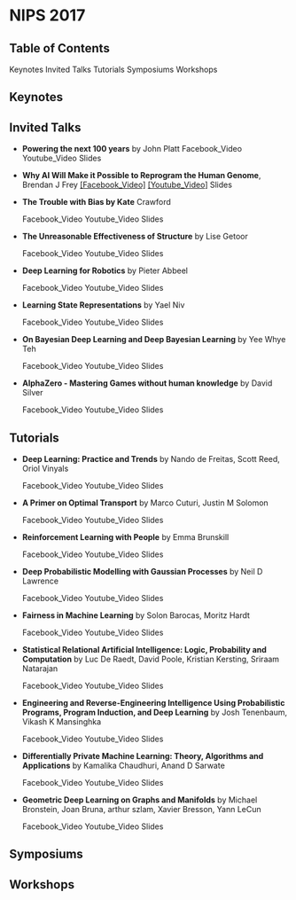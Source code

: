 # NIPS 2017


## Table of Contents
Keynotes
Invited Talks
Tutorials
Symposiums
Workshops

## Keynotes


## Invited Talks

- **Powering the next 100 years** by John Platt
  Facebook_Video  Youtube_Video  Slides

- **Why AI Will Make it Possible to Reprogram the Human Genome**, Brendan J Frey 
[[Facebook_Video]](https://www.facebook.com/nipsfoundation/videos/1553236368100930/)    [[Youtube_Video]](https://www.youtube.com/watch?v=QJLQBSQJEus)    Slides

- **The Trouble with Bias by Kate** Crawford
  
  Facebook_Video  Youtube_Video  Slides

- **The Unreasonable Effectiveness of Structure** by Lise Getoor
  
  Facebook_Video  Youtube_Video  Slides

- **Deep Learning for Robotics** by Pieter Abbeel
  
  Facebook_Video  Youtube_Video  Slides

- **Learning State Representations** by Yael Niv
  
  Facebook_Video  Youtube_Video  Slides

- **On Bayesian Deep Learning and Deep Bayesian Learning** by Yee Whye Teh
  
  Facebook_Video  Youtube_Video  Slides

- **AlphaZero - Mastering Games without human knowledge** by David Silver
  
  Facebook_Video  Youtube_Video  Slides


## Tutorials

- **Deep Learning: Practice and Trends** by Nando de Freitas, Scott Reed, Oriol Vinyals
  
  Facebook_Video  Youtube_Video  Slides

- **A Primer on Optimal Transport** by Marco Cuturi, Justin M Solomon
  
  Facebook_Video  Youtube_Video  Slides

- **Reinforcement Learning with People** by Emma Brunskill
  
  Facebook_Video  Youtube_Video  Slides

- **Deep Probabilistic Modelling with Gaussian Processes** by Neil D Lawrence
  
  Facebook_Video  Youtube_Video  Slides

- **Fairness in Machine Learning** by Solon Barocas, Moritz Hardt
  
  Facebook_Video  Youtube_Video  Slides

- **Statistical Relational Artificial Intelligence: Logic, Probability and Computation** by Luc De Raedt, David Poole, Kristian Kersting, Sriraam Natarajan
  
  Facebook_Video  Youtube_Video  Slides

- **Engineering and Reverse-Engineering Intelligence Using Probabilistic Programs, Program Induction, and Deep Learning** by Josh Tenenbaum, Vikash K Mansinghka
  
  Facebook_Video  Youtube_Video  Slides

- **Differentially Private Machine Learning: Theory, Algorithms and Applications** by Kamalika Chaudhuri, Anand D Sarwate
  
  Facebook_Video  Youtube_Video  Slides

- **Geometric Deep Learning on Graphs and Manifolds** by Michael Bronstein, Joan Bruna, arthur szlam, Xavier Bresson, Yann LeCun
  
  Facebook_Video  Youtube_Video  Slides

## Symposiums

## Workshops
